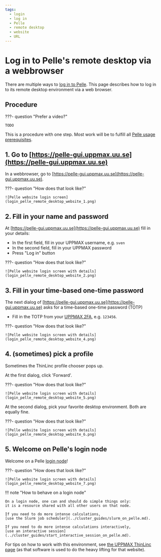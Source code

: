 ```yaml
---
tags:
  - login
  - log in
  - Pelle
  - remote desktop
  - website
  - URL
---
```


# Log in to Pelle's remote desktop via a webbrowser

There are multiple ways to [log in to Pelle](login_pelle.md).
This page describes how to log in to its remote desktop environment
via a web browser.

## Procedure

???- question "Prefer a video?"

    TODO

This is a procedure with one step.
Most work will be to fulfill all [Pelle usage prerequisites](pelle_usage_prerequisites.md).

## 1. Go to [https://pelle-gui.uppmax.uu.se](https://pelle-gui.uppmax.uu.se)

In a webbrowser, go to [https://pelle-gui.uppmax.uu.se](https://pelle-gui.uppmax.uu.se).

???- question "How does that look like?" 

    ![Pelle website login screen](login_pelle_remote_desktop_website_1.png)

## 2. Fill in your name and password

At [https://pelle-gui.uppmax.uu.se](https://pelle-gui.uppmax.uu.se)
fill in your details:

- In the first field, fill in your UPPMAX username, e.g. `sven`
- In the second field, fill in your UPPMAX password
- Press "Log in" button

???- question "How does that look like?" 

    ![Pelle website login screen with details](login_pelle_remote_desktop_website_2.png)

## 3. Fill in your time-based one-time password

The next dialog of [https://pelle-gui.uppmax.uu.se](https://pelle-gui.uppmax.uu.se)
asks for a time-based one-time password (TOTP)

- Fill in the TOTP from your [UPPMAX 2FA](../getting_started/get_uppmax_2fa.md),
e.g. `123456`.

???- question "How does that look like?" 

    ![Pelle website login screen with details](login_pelle_remote_desktop_website_4.png)

## 4. (sometimes) pick a profile

Sometimes the ThinLinc profile chooser pops up.

At the first dialog, click 'Forward'.

???- question "How does that look like?" 

    ![Pelle website login screen with details](login_pelle_remote_desktop_website_5.png)


At the second dialog, pick your favorite desktop environment. Both are
equally fine.

???- question "How does that look like?" 

    ![Pelle website login screen with details](login_pelle_remote_desktop_website_6.png)

## 5. Welcome on Pelle's login node

Welcome on a Pelle [login node](../cluster_guides/login_node.md)!

???- question "How does that look like?" 

    ![Pelle website login screen with details](login_pelle_remote_desktop_website_7.png)

!!! note "How to behave on a login node"

    On a login node, one can and should do simple things only:
    it is a resource shared with all other users on that node.

    If you need to do more intense calculations,
    [use the Slurm job scheduler](../cluster_guides/slurm_on_pelle.md).

    If you need to do more intense calculations interactively,
    [use an interactive session](../cluster_guides/start_interactive_session_on_pelle.md).

For tips on how to work with this environment,
see [the UPPMAX ThinLinc page](../software/thinlinc.md)
(as that software is used to do the heavy lifting for that website).

